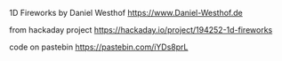 1D Fireworks by Daniel Westhof https://www.Daniel-Westhof.de

from hackaday project
https://hackaday.io/project/194252-1d-fireworks

code on pastebin
https://pastebin.com/iYDs8prL
